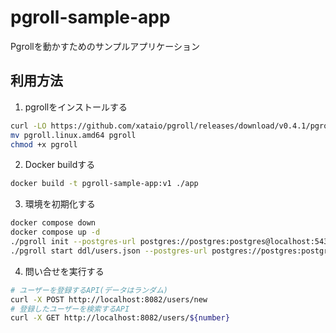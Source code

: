 # pgroll-sample-app
Pgrollを動かすためのサンプルアプリケーション

## 利用方法
1. pgrollをインストールする
```sh
curl -LO https://github.com/xataio/pgroll/releases/download/v0.4.1/pgroll.linux.amd64
mv pgroll.linux.amd64 pgroll
chmod +x pgroll
```
2. Docker buildする
``` sh
docker build -t pgroll-sample-app:v1 ./app
```

3. 環境を初期化する
``` sh
docker compose down
docker compose up -d
./pgroll init --postgres-url postgres://postgres:postgres@localhost:5432/postgres?sslmode=disable
./pgroll start ddl/users.json --postgres-url postgres://postgres:postgres@localhost:5432/postgres?sslmode=disable --complete
```

4. 問い合せを実行する
``` sh
# ユーザーを登録するAPI(データはランダム)
curl -X POST http://localhost:8082/users/new
# 登録したユーザーを検索するAPI
curl -X GET http://localhost:8082/users/${number}
```
